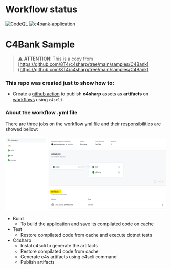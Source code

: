 # Workflow status

[![CodeQL](https://github.com/leisiamedeiros/c4bank-artifacts/actions/workflows/codeql.yml/badge.svg)](https://github.com/leisiamedeiros/c4bank-artifacts/actions/workflows/codeql.yml)
[![c4bank-application](https://github.com/leisiamedeiros/c4bank-artifacts/actions/workflows/dotnet.yml/badge.svg?branch=main)](https://github.com/leisiamedeiros/c4bank-artifacts/actions/workflows/dotnet.yml)

# C4Bank Sample

> ⚠️ **ATTENTION**! This is a copy from [https://github.com/8T4/c4sharp/tree/main/samples/C4Bank](https://github.com/8T4/c4sharp/tree/main/samples/C4Bank) 

### This repo was created just to show how to:

- Create a [github action](https://github.com/leisiamedeiros/c4bank-artifacts/actions/workflows/dotnet.yml) to publish **c4sharp** assets as **artifacts** on [workflows](https://github.com/leisiamedeiros/c4bank-artifacts/actions/runs/2474002700#artifacts) using `c4scli`.

### About the workflow .yml file

There are three jobs on the [workflow yml file](https://github.com/leisiamedeiros/c4bank-artifacts/blob/main/.github/workflows/dotnet.yml) and their responsibilities are showed bellow:

![c4bank-workflow](assets/c4bank-workflow.png)

- Build
  - To build the application and save its compilated code on cache
- Test
  - Restore compilated code from cache and execute dotnet tests
- C4sharp
  - Instal c4scli to generate the artifacts 
  - Restore compilated code from cache 
  - Generate c4s artifacts using c4scli command
  - Publish artifacts
